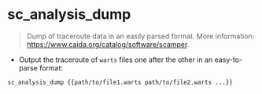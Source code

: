 # sc_analysis_dump

> Dump of traceroute data in an easily parsed format.
> More information: <https://www.caida.org/catalog/software/scamper>.

- Output the traceroute of `warts` files one after the other in an easy-to-parse format:

`sc_analysis_dump {{path/to/file1.warts path/to/file2.warts ...}}`
